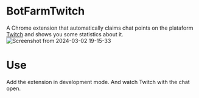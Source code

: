 # BotFarmTwitch
A Chrome extension that automatically claims chat points on the plataform [Twitch](https://www.twitch.tv/) and shows you some statistics about it.
![Screenshot from 2024-03-02 19-15-33](https://github.com/Crussado/BotFarmTwitch/assets/64971042/0bed280e-2168-4d17-8f74-f3b63e4aaa8a)

# Use
Add the extension in development mode. And watch Twitch with the chat open.
